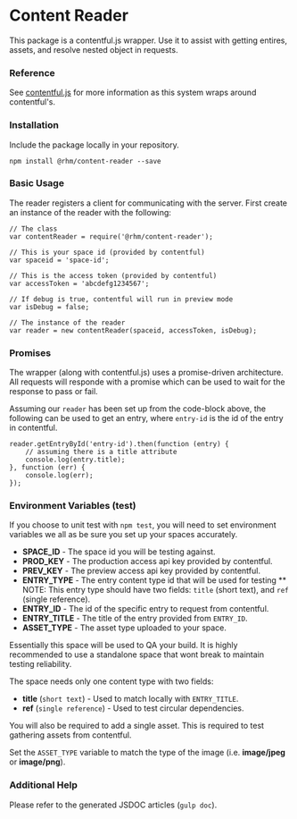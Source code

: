# Content Reader

This package is a contentful.js wrapper. Use it to assist with getting entires, assets, and resolve nested object in requests.

### Reference

See [contentful.js](https://github.com/contentful/contentful.js) for more information as this system wraps around contentful's.

### Installation

Include the package locally in your repository.

`npm install @rhm/content-reader --save`

### Basic Usage

The reader registers a client for communicating with the server. First create an instance of the reader with the following:

```
// The class
var contentReader = require('@rhm/content-reader');

// This is your space id (provided by contentful)
var spaceid = 'space-id';

// This is the access token (provided by contentful)
var accessToken = 'abcdefg1234567';

// If debug is true, contentful will run in preview mode
var isDebug = false;

// The instance of the reader
var reader = new contentReader(spaceid, accessToken, isDebug);
```

### Promises

The wrapper (along with contentful.js) uses a promise-driven architecture. All requests will responde with a promise which can be used to wait for the response to pass or fail.

Assuming our `reader` has been set up from the code-block above, the following can be used to get an entry, where `entry-id` is the id of the entry in contentful.

```
reader.getEntryById('entry-id').then(function (entry) {
    // assuming there is a title attribute
    console.log(entry.title);
}, function (err) {
    console.log(err);
});
```

### Environment Variables (test)

If you choose to unit test with `npm test`, you will need to set environment variables we all as be sure you set up your spaces accurately.

* **SPACE_ID** - The space id you will be testing against.
* **PROD_KEY** - The production access api key provided by contentful.
* **PREV_KEY** - The preview access api key provided by contentful.
* **ENTRY_TYPE** - The entry content type id that will be used for testing
** NOTE: This entry type should have two fields: `title` (short text), and `ref` (single reference).
* **ENTRY_ID** - The id of the specific entry to request from contentful.
* **ENTRY_TITLE** - The title of the entry provided from `ENTRY_ID`.
* **ASSET_TYPE** - The asset type uploaded to your space.

Essentially this space will be used to QA your build. It is highly recommended to use a standalone space that wont break to maintain testing reliability.

The space needs only one content type with two fields:

* **title** (`short text`) - Used to match locally with `ENTRY_TITLE`.
* **ref** (`single reference`) - Used to test circular dependencies.

You will also be required to add a single asset. This is required to test gathering assets from contentful.

Set the `ASSET_TYPE` variable to match the type of the image (i.e. **image/jpeg** or **image/png**).

### Additional Help

Please refer to the generated JSDOC articles (`gulp doc`).
